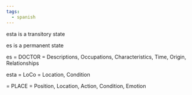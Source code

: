 ```yaml
---
tags:
  - spanish
---
```


esta is a transitory state

es is a permanent state

es = DOCTOR = Descriptions, Occupations, Characteristics, Time, Origin, Relationships

esta = LoCo = Location, Condition

= PLACE = Position, Location, Action, Condition, Emotion
